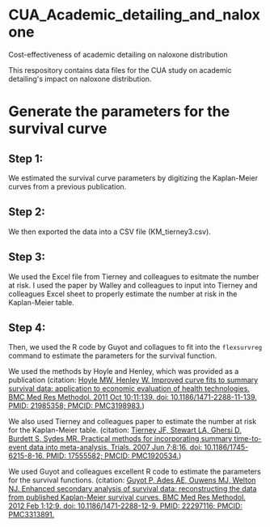 # CUA_Academic_detailing_and_naloxone
Cost-effectiveness of academic detailing on naloxone distribution

This respository contains data files for the CUA study on academic detailing's impact on naloxone distribution.

# Generate the parameters for the survival curve
## Step 1: 
We estimated the survival curve parameters by digitizing the Kaplan-Meier curves from a previous publication.

## Step 2: 
We then exported the data into a CSV file (KM_tierney3.csv). 

## Step 3:
We used the Excel file from Tierney and colleagues to esitmate the number at risk. I used the paper by Walley and colleagues to input into Tierney and colleagues Excel sheet to properly estimate the number at risk in the Kaplan-Meier table. 

## Step 4:
Then, we used the R code by Guyot and collagues to fit into the `flexsurvreg` command to estimate the parameters for the survival function. 



We used the methods by Hoyle and Henley, which was provided as a publication
(citation: [Hoyle MW, Henley W. Improved curve fits to summary survival data: application to economic evaluation of health technologies. BMC Med Res Methodol. 2011 Oct 10;11:139. doi: 10.1186/1471-2288-11-139. PMID: 21985358; PMCID: PMC3198983.](https://pubmed.ncbi.nlm.nih.gov/21985358/))

We also used Tierney and colleagues paper to estimate the number at risk for the Kaplan-Meier table. 
(citation: [Tierney JF, Stewart LA, Ghersi D, Burdett S, Sydes MR. Practical methods for incorporating summary time-to-event data into meta-analysis. Trials. 2007 Jun 7;8:16. doi: 10.1186/1745-6215-8-16. PMID: 17555582; PMCID: PMC1920534.](https://pubmed.ncbi.nlm.nih.gov/17555582/))

We used Guyot and colleagues excellent R code to estimate the parameters for the survival functions. 
(citation: [Guyot P, Ades AE, Ouwens MJ, Welton NJ. Enhanced secondary analysis of survival data: reconstructing the data from published Kaplan-Meier survival curves. BMC Med Res Methodol. 2012 Feb 1;12:9. doi: 10.1186/1471-2288-12-9. PMID: 22297116; PMCID: PMC3313891.](https://pubmed.ncbi.nlm.nih.gov/22297116/)
